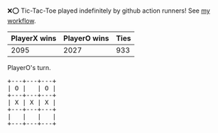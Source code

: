 :x::o: Tic-Tac-Toe played indefinitely by github action runners! See [my workflow](.github/workflows/play.yaml).

|PlayerX wins|PlayerO wins|Ties|
|-|-|-|
|2095|2027|933|

PlayerO's turn.

<pre>
+---+---+---+
| O |   | O |
+---+---+---+
| X | X | X |
+---+---+---+
|   |   |   |
+---+---+---+
</pre>
